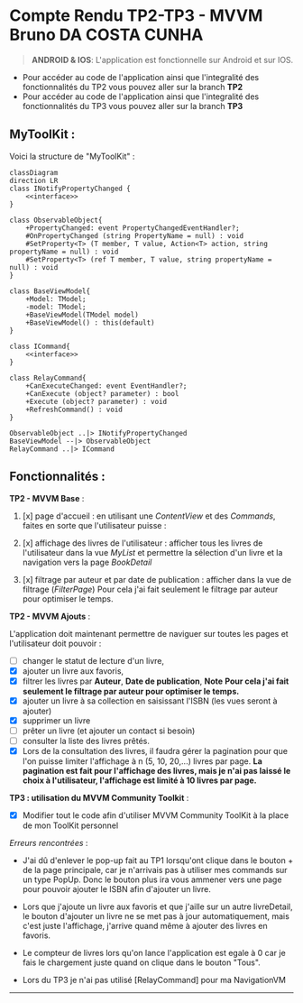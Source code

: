 # **Compte Rendu TP2-TP3 - MVVM Bruno DA COSTA CUNHA**

> **ANDROID & IOS**: L'application est fonctionnelle sur Android et sur IOS. 

- Pour accéder au code de l'application ainsi que l'integralité des fonctionnalités du TP2 vous pouvez aller sur la branch **TP2**
- Pour accéder au code de l'application ainsi que l'integralité des fonctionnalités du TP3 vous pouvez aller sur la branch **TP3**


## MyToolKit : 
  
Voici la structure de "MyToolKit" :  

```mermaid
classDiagram
direction LR
class INotifyPropertyChanged {
    <<interface>>
}

class ObservableObject{
    +PropertyChanged: event PropertyChangedEventHandler?;
    #OnPropertyChanged (string PropertyName = null) : void
    #SetProperty<T> (T member, T value, Action<T> action, string propertyName = null) : void
    #SetProperty<T> (ref T member, T value, string propertyName = null) : void
}

class BaseViewModel{
    +Model: TModel;
    -model: TModel;
    +BaseViewModel(TModel model)
    +BaseViewModel() : this(default)
}

class ICommand{
    <<interface>>
}

class RelayCommand{
    +CanExecuteChanged: event EventHandler?;
    +CanExecute (object? parameter) : bool
    +Execute (object? parameter) : void
    +RefreshCommand() : void
} 

ObservableObject ..|> INotifyPropertyChanged
BaseViewModel --|> ObservableObject
RelayCommand ..|> ICommand
```

## Fonctionnalités :


**TP2 - MVVM Base** : 
1. [x] page d'accueil : en utilisant une _ContentView_ et des _Commands_, faites en sorte que l'utilisateur puisse :
      
2. [x] affichage des livres de l'utilisateur : afficher tous les livres de l'utilisateur dans la vue _MyList_ et permettre la sélection d'un livre et la navigation vers la page _BookDetail_
  
3. [x] filtrage par auteur et par date de publication : afficher dans la vue de filtrage (_FilterPage_)
	Pour cela j'ai fait seulement le filtrage par auteur pour optimiser le temps.
    
  
**TP2 - MVVM Ajouts** :  

L'application doit maintenant permettre de naviguer sur toutes les pages et l'utilisateur doit pouvoir :
- [ ] changer le statut de lecture d'un livre,
- [x] ajouter un livre aux favoris,
- [x] filtrer les livres par **Auteur**, **Date de publication**, **Note**
  **Pour cela j'ai fait seulement le filtrage par auteur pour optimiser le temps.**
- [x] ajouter un livre à sa collection en saisissant l'ISBN (les vues seront à ajouter)
- [x] supprimer un livre
- [ ] prêter un livre (et ajouter un contact si besoin)
- [ ] consulter la liste des livres prêtés. 
- [x] Lors de la consultation des livres, il faudra gérer la pagination pour que l'on puisse limiter l'affichage à n (5, 10, 20,...) livres par page.
  **La pagination est fait pour l'affichage des livres, mais je n'ai pas laissé le choix à l'utilisateur, l'affichage est limité à 10 livres par page.**

**TP3 : utilisation du MVVM Community Toolkit** :

- [X] Modifier tout le code afin d'utiliser MVVM Community ToolKit à la place de mon ToolKit personnel
  
_Erreurs rencontrées_ :
* J'ai dû d'enlever le pop-up fait au TP1 lorsqu'ont clique dans le bouton + de la page principale, car je n'arrivais pas à utiliser mes commands sur un type PopUp. Donc le bouton plus ira vous ammener vers une page pour pouvoir ajouter le ISBN afin d'ajouter un livre.

* Lors que j'ajoute un livre aux favoris et que j'aille sur un autre livreDetail, le bouton d'ajouter un livre ne se met pas à jour automatiquement, mais c'est juste l'affichage, j'arrive quand même à ajouter des livres en favoris.

* Le compteur de livres lors qu'on lance l'application est egale à 0 car je fais le chargement juste quand on clique dans le bouton "Tous".

* Lors du TP3 je n'ai pas utilisé [RelayCommand] pour ma NavigationVM
  

*******